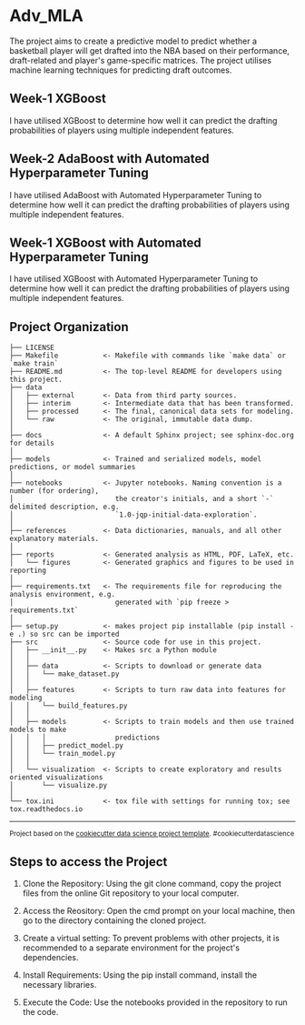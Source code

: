 Adv_MLA
==============================
The project aims to create a predictive model to predict whether a basketball player will get drafted into the NBA based on their performance, draft-related and player's game-specific matrices. The project utilises machine learning techniques for predicting draft outcomes.


Week-1 XGBoost 
-------------------------------------------------------
I have utilised XGBoost to determine how well it can predict the drafting probabilities of players using multiple independent features.


Week-2 AdaBoost with Automated Hyperparameter Tuning
-----------------------------------------------------
I have utilised AdaBoost with Automated Hyperparameter Tuning to determine how well it can predict the drafting probabilities of players using multiple independent features.

Week-1 XGBoost with Automated Hyperparameter Tuning
-------------------------------------------------------
I have utilised XGBoost with Automated Hyperparameter Tuning to determine how well it can predict the drafting probabilities of players using multiple independent features.


Project Organization
------------

    ├── LICENSE
    ├── Makefile           <- Makefile with commands like `make data` or `make train`
    ├── README.md          <- The top-level README for developers using this project.
    ├── data
    │   ├── external       <- Data from third party sources.
    │   ├── interim        <- Intermediate data that has been transformed.
    │   ├── processed      <- The final, canonical data sets for modeling.
    │   └── raw            <- The original, immutable data dump.
    │
    ├── docs               <- A default Sphinx project; see sphinx-doc.org for details
    │
    ├── models             <- Trained and serialized models, model predictions, or model summaries
    │
    ├── notebooks          <- Jupyter notebooks. Naming convention is a number (for ordering),
    │                         the creator's initials, and a short `-` delimited description, e.g.
    │                         `1.0-jqp-initial-data-exploration`.
    │
    ├── references         <- Data dictionaries, manuals, and all other explanatory materials.
    │
    ├── reports            <- Generated analysis as HTML, PDF, LaTeX, etc.
    │   └── figures        <- Generated graphics and figures to be used in reporting
    │
    ├── requirements.txt   <- The requirements file for reproducing the analysis environment, e.g.
    │                         generated with `pip freeze > requirements.txt`
    │
    ├── setup.py           <- makes project pip installable (pip install -e .) so src can be imported
    ├── src                <- Source code for use in this project.
    │   ├── __init__.py    <- Makes src a Python module
    │   │
    │   ├── data           <- Scripts to download or generate data
    │   │   └── make_dataset.py
    │   │
    │   ├── features       <- Scripts to turn raw data into features for modeling
    │   │   └── build_features.py
    │   │
    │   ├── models         <- Scripts to train models and then use trained models to make
    │   │   │                 predictions
    │   │   ├── predict_model.py
    │   │   └── train_model.py
    │   │
    │   └── visualization  <- Scripts to create exploratory and results oriented visualizations
    │       └── visualize.py
    │
    └── tox.ini            <- tox file with settings for running tox; see tox.readthedocs.io


--------

<p><small>Project based on the <a target="_blank" href="https://drivendata.github.io/cookiecutter-data-science/">cookiecutter data science project template</a>. #cookiecutterdatascience</small></p>


Steps to access the Project
------------
1. Clone the Repository:
 Using the git clone command, copy the project files from the online Git repository to your local computer.

2. Access the Reository:
 Open the cmd prompt on your local machine, then go to the directory containing the cloned project.

3. Create a virtual setting:
To prevent problems with other projects, it is recommended to a separate environment for the project's dependencies.

4. Install Requirements:
Using the pip install command, install the necessary libraries.

5. Execute the Code:
Use the notebooks provided in the repository to run the code.

